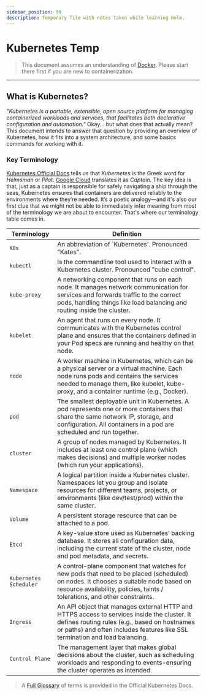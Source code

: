 ```yaml
---
sidebar_position: 99
description: Temporary file with notes taken while learning Helm.
---
```


# Kubernetes Temp

> This document assumes an understanding of [Docker](../03-docker/01-the-basics.md). Please start there first if you are new to containerization.

---

## What is Kubernetes?

*"Kubernetes is a portable, extensible, open source platform for managing containerized workloads and services, that facilitates both declarative configuration and automation."* Okay... but what does that actually mean? This document intends to answer that question by providing an overview of Kubernetes, how it fits into a system architecture, and some basics commands for working with it.

### Key Terminology

[Kubernetes Official Docs](https://kubernetes.io/docs/concepts/overview/) tells us that *Kubernetes* is the Greek word for *Helmsman* or *Pilot*. [Google Cloud](https://cloud.google.com/learn/what-is-kubernetes) translates it as *Captain*. The key idea is that, just as a captain is responsible for safely navigating a ship through the seas, Kubernetes ensures that containers are delivered reliably to the environments where they’re needed. It’s a poetic analogy—and it's also our first clue that we might not be able to immediately infer meaning from most of the terminology we are about to encounter. That's where our terminology table comes in.

| Terminology      | Definition      |
| ---------------- | --------------- |
| `K8s`            | An abbreviation of `Kubernetes'. Pronounced "Kates". |
| `kubectl`        | Is the commandline tool used to interact with a Kubernetes cluster. Pronounced "cube control". |
| `kube-proxy`     | A networking component that runs on each node. It manages network communication for services and forwards traffic to the correct pods, handling things like load balancing and routing inside the cluster. |
| `kubelet`        | An agent that runs on every node. It communicates with the Kubernetes control plane and ensures that the containers defined in your Pod specs are running and healthy on that node. |
| `node`           | A worker machine in Kubernetes, which can be a physical server or a virtual machine. Each node runs pods and contains the services needed to manage them, like kubelet, kube-proxy, and a container runtime (e.g., Docker). |
| `pod`            | The smallest deployable unit in Kubernetes. A pod represents one or more containers that share the same network IP, storage, and configuration. All containers in a pod are scheduled and run together. |
| `cluster`        | A group of nodes managed by Kubernetes. It includes at least one control plane (which makes decisions) and multiple worker nodes (which run your applications). |
| `Namespace`      | A logical partition inside a Kubernetes cluster. Namespaces let you group and isolate resources for different teams, projects, or environments (like dev/test/prod) within the same cluster. |
| `Volume`         | A persistent storage resource that can be attached to a pod. |
| `Etcd`           | A key-value store used as Kubernetes’ backing database. It stores all configuration data, including the current state of the cluster, node and pod metadata, and secrets. |
| `Kubernetes Scheduler`    | A control-plane component that watches for new pods that need to be placed (scheduled) on nodes. It chooses a suitable node based on resource availability, policies, taints / tolerations, and other constraints. |
| `Ingress`        | An API object that manages external HTTP and HTTPS access to services inside the cluster. It defines routing rules (e.g., based on hostnames or paths) and often includes features like SSL termination and load balancing. |
| `Control Plane`  | The management layer that makes global decisions about the cluster, such as scheduling workloads and responding to events-ensuring the cluster operates as intended. |

> A [Full Glossary](https://kubernetes.io/docs/reference/glossary/?all=true) of terms is provided in the Official Kubernetes Docs.

